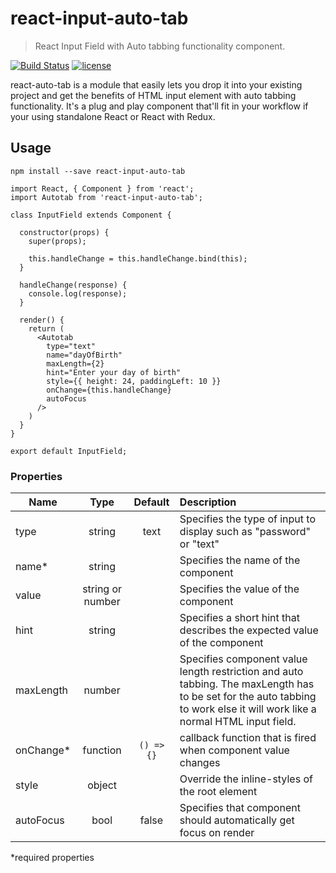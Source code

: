 # react-input-auto-tab

> React Input Field with Auto tabbing functionality component.

[![Build Status](https://travis-ci.org/ayoola-solomon/react-auto-tab.svg?branch=master)](https://travis-ci.org/ayoola-solomon/react-auto-tab)
[![license](https://img.shields.io/github/license/mashape/apistatus.svg?style=flat-square)](https://github.com/ayoola-solomon/react-input-auto-tab/blob/master/LICENSE)

react-auto-tab is a module that easily lets you drop it into your existing project and get the benefits of HTML input element with auto tabbing functionality. It's a plug and play component that'll fit in your workflow if your using standalone React or React with Redux.

## Usage

`npm install --save react-input-auto-tab`

```
import React, { Component } from 'react';
import Autotab from 'react-input-auto-tab';

class InputField extends Component {

  constructor(props) {
    super(props);

    this.handleChange = this.handleChange.bind(this);
  }

  handleChange(response) {
    console.log(response);
  }

  render() {
    return (
      <Autotab
        type="text"
        name="dayOfBirth"
        maxLength={2}
        hint="Enter your day of birth"
        style={{ height: 24, paddingLeft: 10 }}
        onChange={this.handleChange}
        autoFocus
      />
    )
  }
}

export default InputField;
```

### Properties
| Name | Type | Default | Description |
| ---- |:----:|:-----:|:-----|
| type | string | text | Specifies the type of input to display such as "password" or "text"|
| name* | string | | Specifies the name of the component |
| value | string or number | | Specifies the value of the component |
| hint | string | | Specifies a short hint that describes the expected value of the component |
| maxLength | number | | Specifies component value length restriction and auto tabbing. The maxLength has to be set for the auto tabbing to work else it will work like a normal HTML input field. |
| onChange* | function | `() => {}` | callback function that is fired when component value changes |
| style | object | | Override the inline-styles of the root element |
| autoFocus | bool | false | Specifies that component should automatically get focus on render |

*required properties
